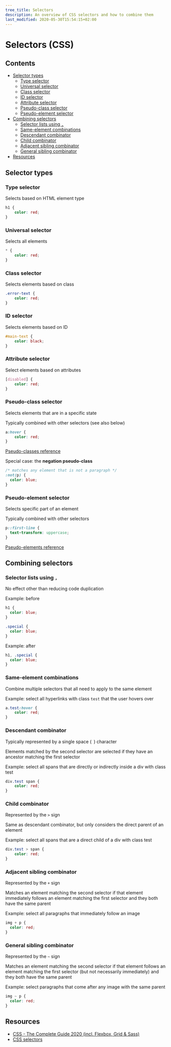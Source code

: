 ```yaml
---
tree_title: Selectors
description: An overview of CSS selectors and how to combine them
last_modified: 2020-05-30T15:54:15+02:00
---
```


# Selectors (CSS)

## Contents

-   [Selector types](#selector-types)
    -   [Type selector](#type-selector)
    -   [Universal selector](#universal-selector)
    -   [Class selector](#class-selector)
    -   [ID selector](#id-selector)
    -   [Attribute selector](#attribute-selector)
    -   [Pseudo-class selector](#pseudo-class-selector)
    -   [Pseudo-element selector](#pseudo-element-selector)
-   [Combining selectors](#combining-selectors)
    -   [Selector lists using `,`](#selector-lists-using-)
    -   [Same-element combinations](#same-element-combinations)
    -   [Descendant combinator](#descendant-combinator)
    -   [Child combinator](#child-combinator)
    -   [Adjacent sibling combinator](#adjacent-sibling-combinator)
    -   [General sibling combinator](#general-sibling-combinator)
-   [Resources](#resources)

## Selector types

### Type selector

Selects based on HTML element type

```css
h1 {
    color: red;
}
```

### Universal selector

Selects all elements

```css
* {
    color: red;
}
```

### Class selector

Selects elements based on class

```css
.error-text {
    color: red;
}
```

### ID selector

Selects elements based on ID

```css
#main-text {
    color: black;
}
```

### Attribute selector

Select elements based on attributes

```css
[disabled] {
    color: red;
}
```

### Pseudo-class selector

Selects elements that are in a specific state

Typically combined with other selectors (see also below)

```css
a:hover {
    color: red;
}   
```

[Pseudo-classes reference](https://developer.mozilla.org/en-US/docs/Web/CSS/Pseudo-classes#Index_of_standard_pseudo-classes)

Special case: the **negation pseudo-class**

```css
/* matches any element that is not a paragraph */
:not(p) {
  color: blue;
}
```

### Pseudo-element selector

Selects specific part of an element

Typically combined with other selectors

```css
p::first-line {
  text-transform: uppercase;
}
```

[Pseudo-elements reference](https://developer.mozilla.org/en-US/docs/Web/CSS/Pseudo-elements#Index_of_standard_pseudo-elements)

## Combining selectors

### Selector lists using `,`

No effect other than reducing code duplication

Example: before

```css
h1 { 
  color: blue; 
} 

.special { 
  color: blue; 
} 
```

Example: after

```css
h1, .special { 
  color: blue; 
} 
```

### Same-element combinations

Combine multiple selectors that all need to apply to the same element

Example: select all hyperlinks with class `test` that the user hovers over

```css
a.test:hover {
    color: red;
}
```

### Descendant combinator

Typically represented by a single space (` `) character

Elements matched by the second selector are selected if they have an ancestor matching the first selector

Example: select all spans that are directly or indirectly inside a div with class test

```css
div.test span {
    color: red;
}
```

### Child combinator

Represented by the `>` sign

Same as descendant combinator, but only considers the direct parent of an element

Example: select all spans that are a direct child of a div with class test

```css
div.test > span {
    color: red;
}
```

### Adjacent sibling combinator

Represented by the `+` sign

Matches an element matching the second selector if that element immediately follows an element matching the first selector and they both have the same parent

Example: select all paragraphs that immediately follow an image

```css
img + p {
  color: red;
}
```

### General sibling combinator

Represented by the `~` sign

Matches an element matching the second selector if that element follows an element matching the first selector (but not necessarily immediately) and they both have the same parent

Example: select paragraphs that come after any image with the same parent

```css
img ~ p {
  color: red;
}
```

## Resources

-   [CSS - The Complete Guide 2020 (incl. Flexbox, Grid & Sass)](https://www.udemy.com/course/css-the-complete-guide-incl-flexbox-grid-sass/)
-   [CSS selectors](https://developer.mozilla.org/en-US/docs/Learn/CSS/Building_blocks/Selectors)
